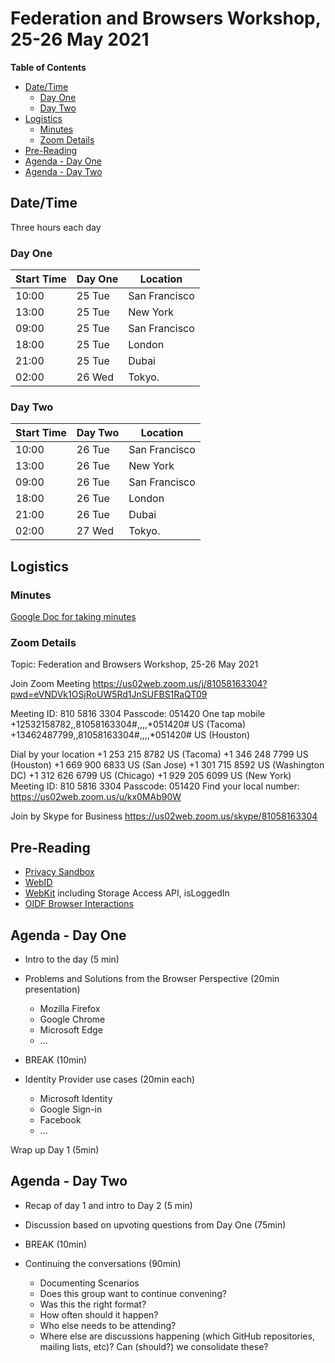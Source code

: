 # Federation and Browsers Workshop, 25-26 May 2021

**Table of Contents**

- [Date/Time](#date-time)
  * [Day One](#day-one)
  * [Day Two](#day-two)
- [Logistics](#logistics)
  * [Minutes](#minutes)
  * [Zoom Details](#zoom-details)
- [Pre-Reading](#pre-reading)
- [Agenda - Day One](#agenda---day-one)
- [Agenda - Day Two](#agenda---day-two)

## Date/Time
Three hours each day

### Day One

| Start Time   | Day One | Location      |
| ------------ | ------ | ------------- |
| 10:00        | 25 Tue | San Francisco |
| 13:00        | 25 Tue | New York      |
| 09:00        | 25 Tue | San Francisco |
| 18:00        | 25 Tue | London        |
| 21:00        | 25 Tue | Dubai         |
| 02:00        | 26 Wed | Tokyo.        |

### Day Two

| Start Time   | Day Two | Location      |
| ------------ | ------ | ------------- |
| 10:00        | 26 Tue | San Francisco |
| 13:00        | 26 Tue | New York      |
| 09:00        | 26 Tue | San Francisco |
| 18:00        | 26 Tue | London        |
| 21:00        | 26 Tue | Dubai         |
| 02:00        | 27 Wed | Tokyo.        |

## Logistics
### Minutes
[Google Doc for taking minutes](https://docs.google.com/document/d/1nZt-bU-9FeoaavSuB6KPC7d3vyKuOhnA5QAd8kTN0z0/edit?usp=sharing)

### Zoom Details
Topic: Federation and Browsers Workshop, 25-26 May 2021

Join Zoom Meeting
https://us02web.zoom.us/j/81058163304?pwd=eVNDVk1OSjRoUW5Rd1JnSUFBS1RaQT09

Meeting ID: 810 5816 3304
Passcode: 051420
One tap mobile
+12532158782,,81058163304#,,,,*051420# US (Tacoma)
+13462487799,,81058163304#,,,,*051420# US (Houston)

Dial by your location
        +1 253 215 8782 US (Tacoma)
        +1 346 248 7799 US (Houston)
        +1 669 900 6833 US (San Jose)
        +1 301 715 8592 US (Washington DC)
        +1 312 626 6799 US (Chicago)
        +1 929 205 6099 US (New York)
Meeting ID: 810 5816 3304
Passcode: 051420
Find your local number: https://us02web.zoom.us/u/kx0MAb90W

Join by Skype for Business
https://us02web.zoom.us/skype/81058163304



## Pre-Reading
* [Privacy Sandbox](https://www.privacysandbox.com/)
* [WebID](https://github.com/WICG/WebID/) 
* [WebKit](https://webkit.org/blog/category/privacy/) including Storage Access API, isLoggedIn
* [OIDF Browser Interactions](https://github.com/IDBrowserUseCases/docs)


## Agenda - Day One

* Intro to the day (5 min)  


* Problems and Solutions from the Browser Perspective (20min presentation)
	* Mozilla Firefox
	* Google  Chrome
	* Microsoft Edge 
	* ...

* BREAK (10min)

* Identity Provider use cases (20min each)
	* Microsoft Identity
	* Google Sign-in 
	* Facebook 
	* ...

Wrap up Day 1 (5min)


## Agenda - Day Two
* Recap of day 1 and intro to Day 2 (5 min) 

* Discussion based on upvoting questions from Day One (75min)

* BREAK (10min)

* Continuing the conversations (90min)
	* Documenting Scenarios 
	* Does this group want to continue convening?
	* Was this the right format? 
	* How often should it happen?
	* Who else needs to be attending?
	* Where else are discussions happening (which GitHub repositories, mailing lists, etc)? Can (should?) we consolidate these?


